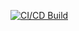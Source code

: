 [![CI/CD Build](https://github.com/asgerbabayev/SchedulingReminder/actions/workflows/main.yml/badge.svg)](https://github.com/asgerbabayev/SchedulingReminder/actions/workflows/main.yml)
